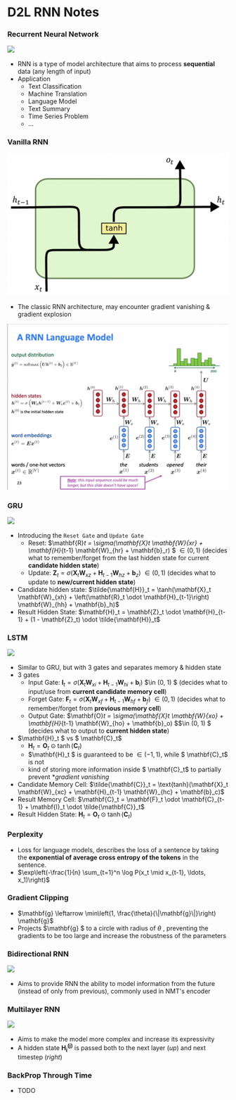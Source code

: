 # D2L RNN Notes

### Recurrent Neural Network

![](https://zh-v2.d2l.ai/_images/rnn.svg)

- RNN is a type of model architecture that aims to process **sequential** data (any length of input)
- Application
  - Text Classification
  - Machine Translation
  - Language Model
  - Text Summary
  - Time Series Problem
  - ...

### Vanilla RNN

![](https://github.com/JasonFengGit/Notes-RNN/blob/main/image/Vanilla_RNN.png?raw=true)

- The classic RNN architecture, may encounter gradient vanishing & gradient explosion

![](https://github.com/JasonFengGit/Notes-RNN/blob/main/image/RNN_Language_model.png?raw=true)

### GRU

![](https://zh-v2.d2l.ai/_images/gru-3.svg)

- Introducing the `Reset Gate` and `Update Gate`
  - Reset: $\mathbf{R}_t = \sigma(\mathbf{X}_t \mathbf{W}_{xr} + \mathbf{H}_{t-1} \mathbf{W}_{hr} + \mathbf{b}_r) $ $\in (0, 1)$ (decides what to remember/forget from the last hidden state for current **candidate hidden state**)
  - Update: $\mathbf{Z}_t = \sigma(\mathbf{X}_t \mathbf{W}_{xz} + \mathbf{H}_{t-1} \mathbf{W}_{hz} + \mathbf{b}_z)$ $\in (0, 1)$ (decides what to update to **new/current hidden state**)
- Candidate hidden state: $\tilde{\mathbf{H}}_t = \tanh(\mathbf{X}_t \mathbf{W}_{xh} + \left(\mathbf{R}_t \odot \mathbf{H}_{t-1}\right) \mathbf{W}_{hh} + \mathbf{b}_h)$
- Result Hidden State: $\mathbf{H}_t = \mathbf{Z}_t \odot \mathbf{H}_{t-1}  + (1 - \mathbf{Z}_t) \odot \tilde{\mathbf{H}}_t$

### LSTM

![](https://zh-v2.d2l.ai/_images/lstm-3.svg)

- Similar to GRU, but with 3 gates and separates memory & hidden state
- 3 gates
  - Input Gate: $\mathbf{I}_t = \sigma(\mathbf{X}_t \mathbf{W}_{xi} + \mathbf{H}_{t-1} \mathbf{W}_{hi} + \mathbf{b}_i)$  $\in (0, 1) $ (decides what to input/use from **current candidate memory cell**)
  - Forget Gate: $\mathbf{F}_t = \sigma(\mathbf{X}_t \mathbf{W}_{xf} + \mathbf{H}_{t-1} \mathbf{W}_{hf} + \mathbf{b}_f)$ $\in (0, 1)$ (decides what to remember/forget from **previous memory cell**)
  - Output Gate:  $\mathbf{O}_t = \sigma(\mathbf{X}_t \mathbf{W}_{xo} + \mathbf{H}_{t-1} \mathbf{W}_{ho} + \mathbf{b}_o) $$\in (0, 1) $ (decides what to output to **current hidden state**)
- $\mathbf{H}_t $ vs $ \mathbf{C}_t$  
  - $\mathbf{H}_t = \mathbf{O}_t \odot \tanh(\mathbf{C}_t)$
  - $\mathbf{H}_t $ is guaranteed to be $\in (-1, 1)$, while $ \mathbf{C}_t$ is not
  - kind of storing more information inside $ \mathbf{C}_t$ to partially prevent **gradient vanishing*
- Candidate Memory Cell: $\tilde{\mathbf{C}}_t = \text{tanh}(\mathbf{X}_t \mathbf{W}_{xc} + \mathbf{H}_{t-1} \mathbf{W}_{hc} + \mathbf{b}_c)$
- Result Memory Cell: $\mathbf{C}_t = \mathbf{F}_t \odot \mathbf{C}_{t-1} + \mathbf{I}_t \odot \tilde{\mathbf{C}}_t$
- Result Hidden State: $\mathbf{H}_t = \mathbf{O}_t \odot \tanh(\mathbf{C}_t)$

### Perplexity

- Loss for language models, describes the loss of a sentence by taking the **exponential of average cross entropy of the tokens** in the sentence.
- $\exp\left(-\frac{1}{n} \sum_{t=1}^n \log P(x_t \mid x_{t-1}, \ldots, x_1)\right)$

### Gradient Clipping

- $\mathbf{g} \leftarrow \min\left(1, \frac{\theta}{\|\mathbf{g}\|}\right) \mathbf{g}$ 
- Projects $\mathbf{g} $ to a circle with radius of  $\theta$ , preventing the gradients to be too large and increase the robustness of the parameters

### Bidirectional RNN

![](https://zh-v2.d2l.ai/_images/birnn.svg)

- Aims to provide RNN the ability to model information from the future (instead of only from previous), commonly used in NMT's encoder

### Multilayer RNN

![](https://zh-v2.d2l.ai/_images/deep-rnn.svg)

- Aims to make the model more complex and increase its expressivity
- A hidden state $\mathbf{H_{i}^{(j)}}$ is passed both to the next layer (*up*) and next timestep (*right*)

### BackProp Through Time

- TODO